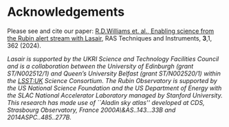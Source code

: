 # Acknowledgements

Please see and cite our paper:
[R.D.Williams et. al., Enabling science from the Rubin alert stream with Lasair](https://doi.org/10.1093/rasti/rzae024), RAS Techniques and Instruments, **3**,1, 362  (2024).

*Lasair is supported by the UKRI Science and Technology Facilities Council and is a collaboration between the University of Edinburgh (grant ST/N002512/1) and Queen’s University Belfast (grant ST/N002520/1) within the [LSST:UK](https://www.lsst.ac.uk/) Science Consortium. 
The Rubin Observatory is supported by the US National Science Foundation 
and the US Department of Energy with the SLAC National Accelerator Laboratory 
managed by Stanford University.
This research has made use of \`\`Aladin sky atlas'' developed at CDS, Strasbourg Observatory, France 2000A\\&AS..143...33B and 2014ASPC..485..277B.*
